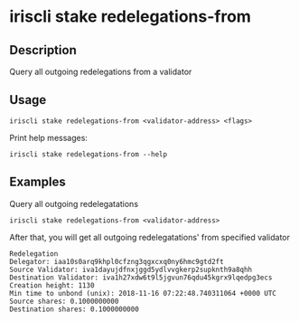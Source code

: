 # iriscli stake redelegations-from

## Description

Query all outgoing redelegations from a validator

## Usage

```
iriscli stake redelegations-from <validator-address> <flags>
```

Print help messages:
```
iriscli stake redelegations-from --help
```

## Examples

Query all outgoing redelegatations
```
iriscli stake redelegations-from <validator-address> 
```

After that, you will get all outgoing redelegatations' from specified validator
```
Redelegation
Delegator: iaa10s0arq9khpl0cfzng3qgxcxq0ny6hmc9gtd2ft
Source Validator: iva1dayujdfnxjggd5ydlvvgkerp2supknth9a8qhh
Destination Validator: iva1h27xdw6t9l5jgvun76qdu45kgrx9lqedpg3ecs
Creation height: 1130
Min time to unbond (unix): 2018-11-16 07:22:48.740311064 +0000 UTC
Source shares: 0.1000000000
Destination shares: 0.1000000000
```

